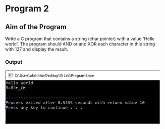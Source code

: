 # Program 2

## Aim of the Program

Write a C program that contains a string (char pointer) with a value 'Hello world'. The
program should AND or and XOR each character in this string with 127 and display the
result.

### Output

![output](Output_Program2.png)
